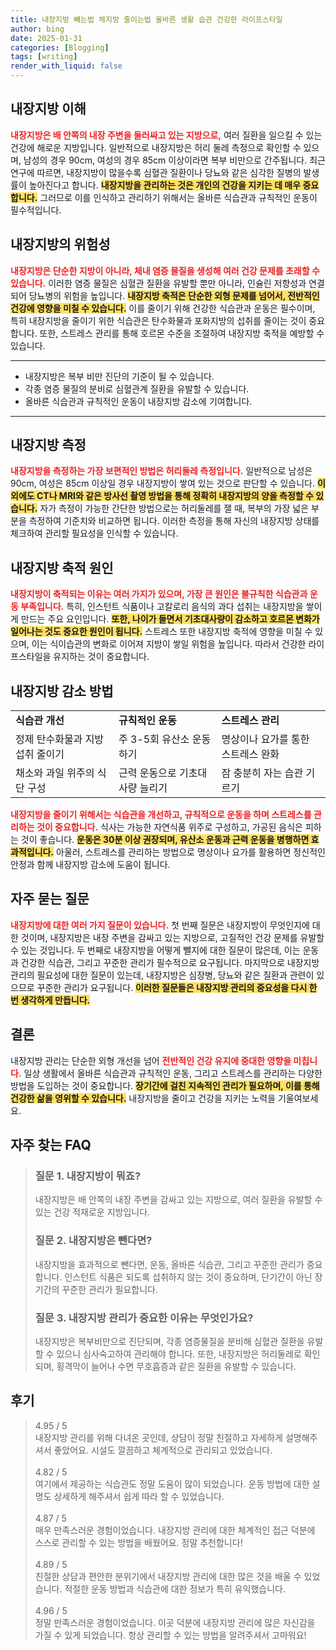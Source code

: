 ```yaml
---
title: 내장지방 빼는법 체지방 줄이는법 올바른 생활 습관 건강한 라이프스타일
author: bing
date: 2025-01-31
categories: [Blogging]
tags: [writing]
render_with_liquid: false
---
```



<h2 id='내장지방_이해'>내장지방 이해</h2>

<p><b><span style="color: #ee2323;">내장지방은 배 안쪽의 내장 주변을 둘러싸고 있는 지방으로,</span></b> 여러 질환을 일으킬 수 있는 건강에 해로운 지방입니다. 일반적으로 내장지방은 허리 둘레 측정으로 확인할 수 있으며, 남성의 경우 90cm, 여성의 경우 85cm 이상이라면 복부 비만으로 간주됩니다. 최근 연구에 따르면, 내장지방이 많을수록 심혈관 질환이나 당뇨와 같은 심각한 질병의 발생률이 높아진다고 합니다. <b><span style="background-color: #ffe066;">내장지방을 관리하는 것은 개인의 건강을 지키는 데 매우 중요합니다.</span></b> 그러므로 이를 인식하고 관리하기 위해서는 올바른 식습관과 규칙적인 운동이 필수적입니다.</p>

<h2 id='내장지방의_위험성'>내장지방의 위험성</h2>

<p><b><span style="color: #ee2323;">내장지방은 단순한 지방이 아니라, 체내 염증 물질을 생성해 여러 건강 문제를 초래할 수 있습니다.</span></b> 이러한 염증 물질은 심혈관 질환을 유발할 뿐만 아니라, 인슐린 저항성과 연결되어 당뇨병의 위험을 높입니다. <b><span style="background-color: #ffe066;">내장지방 축적은 단순한 외형 문제를 넘어서, 전반적인 건강에 영향을 미칠 수 있습니다.</span></b> 이를 줄이기 위해 건강한 식습관과 운동은 필수이며, 특히 내장지방을 줄이기 위한 식습관은 탄수화물과 포화지방의 섭취를 줄이는 것이 중요합니다. 또한, 스트레스 관리를 통해 호르몬 수준을 조절하여 내장지방 축적을 예방할 수 있습니다.</p>

<hr />

<ul>
    <li>내장지방은 복부 비만 진단의 기준이 될 수 있습니다.</li>
    <li>각종 염증 물질의 분비로 심혈관계 질환을 유발할 수 있습니다.</li>
    <li>올바른 식습관과 규칙적인 운동이 내장지방 감소에 기여합니다.</li>
</ul>

<hr />

<h2 id='내장지방_측정'>내장지방 측정</h2>

<p><b><span style="color: #ee2323;">내장지방을 측정하는 가장 보편적인 방법은 허리둘레 측정입니다.</span></b> 일반적으로 남성은 90cm, 여성은 85cm 이상일 경우 내장지방이 쌓여 있는 것으로 판단할 수 있습니다. <b><span style="background-color: #ffe066;">이 외에도 CT나 MRI와 같은 방사선 촬영 방법을 통해 정확히 내장지방의 양을 측정할 수 있습니다.</span></b> 자가 측정이 가능한 간단한 방법으로는 허리둘레를 잴 때, 복부의 가장 넓은 부분을 측정하여 기준치와 비교하면 됩니다. 이러한 측정을 통해 자신의 내장지방 상태를 체크하여 관리할 필요성을 인식할 수 있습니다.</p>

<h2 id='내장지방_축적_원인'>내장지방 축적 원인</h2>

<p><b><span style="color: #ee2323;">내장지방이 축적되는 이유는 여러 가지가 있으며, 가장 큰 원인은 불규칙한 식습관과 운동 부족입니다.</span></b> 특히, 인스턴트 식품이나 고칼로리 음식의 과다 섭취는 내장지방을 쌓이게 만드는 주요 요인입니다. <b><span style="background-color: #ffe066;">또한, 나이가 들면서 기초대사량이 감소하고 호르몬 변화가 일어나는 것도 중요한 원인이 됩니다.</span></b> 스트레스 또한 내장지방 축적에 영향을 미칠 수 있으며, 이는 식이습관의 변화로 이어져 지방이 쌓일 위험을 높입니다. 따라서 건강한 라이프스타일을 유지하는 것이 중요합니다.</p>

<h2 id='내장지방_감소_방법'>내장지방 감소 방법</h2>

<table>
    <tr>
        <td><b>식습관 개선</b></td>
        <td><b>규칙적인 운동</b></td>
        <td><b>스트레스 관리</b></td>
    </tr>
    <tr>
        <td>정제 탄수화물과 지방 섭취 줄이기</td>
        <td>주 3-5회 유산소 운동 하기</td>
        <td>명상이나 요가를 통한 스트레스 완화</td>
    </tr>
    <tr>
        <td>채소와 과일 위주의 식단 구성</td>
        <td>근력 운동으로 기초대사량 늘리기</td>
        <td>잠 충분히 자는 습관 기르기</td>
    </tr>
</table>

<p><b><span style="color: #ee2323;">내장지방을 줄이기 위해서는 식습관을 개선하고, 규칙적으로 운동을 하며 스트레스를 관리하는 것이 중요합니다.</span></b> 식사는 가능한 자연식품 위주로 구성하고, 가공된 음식은 피하는 것이 좋습니다. <b><span style="background-color: #ffe066;">운동은 30분 이상 권장되며, 유산소 운동과 근력 운동을 병행하면 효과적입니다.</span></b> 아울러, 스트레스를 관리하는 방법으로 명상이나 요가를 활용하면 정신적인 안정과 함께 내장지방 감소에 도움이 됩니다.</p>

<h2 id='자주_묻는_질문'>자주 묻는 질문</h2>

<p><b><span style="color: #ee2323;">내장지방에 대한 여러 가지 질문이 있습니다.</span></b> 첫 번째 질문은 내장지방이 무엇인지에 대한 것이며, 내장지방은 내장 주변을 감싸고 있는 지방으로, 고질적인 건강 문제를 유발할 수 있는 것입니다. 두 번째로 내장지방을 어떻게 뺄지에 대한 질문이 많은데, 이는 운동과 건강한 식습관, 그리고 꾸준한 관리가 필수적으로 요구됩니다. 마지막으로 내장지방 관리의 필요성에 대한 질문이 있는데, 내장지방은 심장병, 당뇨와 같은 질환과 관련이 있으므로 꾸준한 관리가 요구됩니다. <b><span style="background-color: #ffe066;">이러한 질문들은 내장지방 관리의 중요성을 다시 한 번 생각하게 만듭니다.</span></b></p>

<h2 id='결론'>결론</h2>

<p>내장지방 관리는 단순한 외형 개선을 넘어 <b><span style="color: #ee2323;">전반적인 건강 유지에 중대한 영향을 미칩니다.</span></b> 일상 생활에서 올바른 식습관과 규칙적인 운동, 그리고 스트레스를 관리하는 다양한 방법을 도입하는 것이 중요합니다. <b><span style="background-color: #ffe066;">장기간에 걸친 지속적인 관리가 필요하며, 이를 통해 건강한 삶을 영위할 수 있습니다.</span></b> 내장지방을 줄이고 건강을 지키는 노력을 기울여보세요.</p>


<h2 id='자주_찾는_FAQ'>자주 찾는 FAQ</h2>
<div itemscope="" itemtype="https://schema.org/FAQPage"> 
<blockquote> 
<div itemscope="" itemprop="mainEntity" itemtype="https://schema.org/Question"> 
<h3 itemprop="name">질문 1. 내장지방이 뭐죠?</h3> 
<div itemscope="" itemprop="acceptedAnswer" itemtype="https://schema.org/Answer"> 
<span itemprop="text"> 
<p>내장지방은 배 안쪽의 내장 주변을 감싸고 있는 지방으로, 여러 질환을 유발할 수 있는 건강 적재로운 지방입니다.</p> 
</span> 
</div> 
</div> 
<div itemscope="" itemprop="mainEntity" itemtype="https://schema.org/Question"> 
<h3 itemprop="name">질문 2. 내장지방은 뺀다면?</h3> 
<div itemscope="" itemprop="acceptedAnswer" itemtype="https://schema.org/Answer"> 
<span itemprop="text"> 
<p>내장지방을 효과적으로 뺀다면, 운동, 올바른 식습관, 그리고 꾸준한 관리가 중요합니다. 인스턴트 식품은 되도록 섭취하지 않는 것이 중요하며, 단기간이 아닌 장기간의 꾸준한 관리가 필요합니다.</p> 
</span> 
</div> 
</div> 
<div itemscope="" itemprop="mainEntity" itemtype="https://schema.org/Question"> 
<h3 itemprop="name">질문 3. 내장지방 관리가 중요한 이유는 무엇인가요?</h3> 
<div itemscope="" itemprop="acceptedAnswer" itemtype="https://schema.org/Answer"> 
<span itemprop="text"> 
<p>내장지방은 복부비만으로 진단되며, 각종 염증물질을 분비해 심혈관 질환을 유발할 수 있으니 심사숙고하여 관리해야 합니다. 또한, 내장지방은 허리둘레로 확인되며, 횡격막이 늘어나 수면 무호흡증과 같은 질환을 유발할 수 있습니다.</p> 
</span> 
</div> 
</div> 
</blockquote> 
</div>
<h2 id='후기'>후기</h2>
<div itemscope itemtype="https://schema.org/Product">
  <blockquote>
  <div itemprop="review" itemscope itemtype="https://schema.org/Review">
      <div itemprop="reviewRating" itemscope itemtype="https://schema.org/Rating"> <span itemprop="ratingValue">4.95</span> / <span itemprop="bestRating">5</span> </div>
      <span itemprop="reviewBody">내장지방 관리를 위해 다녀온 곳인데, 상담이 정말 친절하고 자세하게 설명해주셔서 좋았어요. 시설도 깔끔하고 체계적으로 관리되고 있었습니다.</span>
  </div>
  <br>
  <div itemprop="review" itemscope itemtype="https://schema.org/Review">
      <div itemprop="reviewRating" itemscope itemtype="https://schema.org/Rating"> <span itemprop="ratingValue">4.82</span> / <span itemprop="bestRating">5</span> </div>
      <span itemprop="reviewBody">여기에서 제공하는 식습관도 정말 도움이 많이 되었습니다. 운동 방법에 대한 설명도 상세하게 해주셔서 쉽게 따라 할 수 있었습니다.</span>
  </div>
  <br>
  <div itemprop="review" itemscope itemtype="https://schema.org/Review">
      <div itemprop="reviewRating" itemscope itemtype="https://schema.org/Rating"> <span itemprop="ratingValue">4.87</span> / <span itemprop="bestRating">5</span> </div>
      <span itemprop="reviewBody">매우 만족스러운 경험이었습니다. 내장지방 관리에 대한 체계적인 접근 덕분에 스스로 관리할 수 있는 방법을 배웠어요. 정말 추천합니다!</span>
  </div>
  <br>
  <div itemprop="review" itemscope itemtype="https://schema.org/Review">
      <div itemprop="reviewRating" itemscope itemtype="https://schema.org/Rating"> <span itemprop="ratingValue">4.89</span> / <span itemprop="bestRating">5</span> </div>
      <span itemprop="reviewBody">친절한 상담과 편안한 분위기에서 내장지방 관리에 대한 많은 것을 배울 수 있었습니다. 적절한 운동 방법과 식습관에 대한 정보가 특히 유익했습니다.</span>
  </div>
  <br>
  <div itemprop="review" itemscope itemtype="https://schema.org/Review">
      <div itemprop="reviewRating" itemscope itemtype="https://schema.org/Rating"> <span itemprop="ratingValue">4.96</span> / <span itemprop="bestRating">5</span> </div>
      <span itemprop="reviewBody">정말 만족스러운 경험이었습니다. 이곳 덕분에 내장지방 관리에 많은 자신감을 가질 수 있게 되었습니다. 항상 관리할 수 있는 방법을 알려주셔서 고마워요!</span>
  </div>
  </blockquote>
</div>
